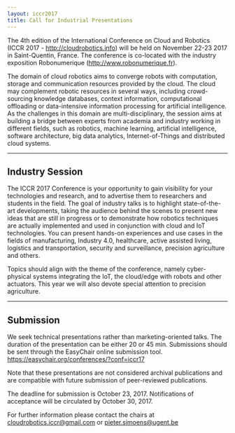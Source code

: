 ```yaml
---
layout: iccr2017
title: Call for Industrial Presentations
---
```


>

The 4th edition of the International Conference on Cloud and Robotics (ICCR 2017 - http://cloudrobotics.info) will be held on November 22-23 2017 in Saint-Quentin, France. The conference is co-located with the industry exposition Robonumerique (http://www.robonumerique.fr).

The domain of cloud robotics aims to converge robots with computation, storage and communication resources provided by the cloud. The cloud may complement robotic resources in several ways, including crowd-sourcing knowledge databases, context information, computational offloading or data-intensive information processing for artificial intelligence. As the challenges in this domain are multi-disciplinary, the session aims at building a bridge between experts from academia and industry working in different fields, such as robotics, machine learning, artificial intelligence, software architecture, big data analytics, Internet-of-Things and distributed cloud systems.

---

## Industry Session

The ICCR 2017 Conference is your opportunity to gain visibility for your technologies and research, and to advertise them to researchers and students in the field. The goal of industry talks is to highlight state-of-the-art developments, taking the audience behind the scenes to present new ideas that are still in progress or to demonstrate how robotics techniques are actually implemented and used in conjunction with cloud and IoT technologies. You can present hands-on experiences and use cases in the fields of manufacturing, Industry 4.0, healthcare, active assisted living, logistics and transportation, security and surveillance, precision agriculture and others.

Topics should align with the theme of the conference, namely cyber-physical systems integrating the IoT, the cloud/edge with robots and other actuators. This year we will also devote special attention to precision agriculture.

---
## Submission

We seek technical presentations rather than marketing-oriented talks. The duration of the presentation can be either 20 or 45 min. Submissions should be sent through the EasyChair online submission tool. https://easychair.org/conferences/?conf=iccr17

Note that these presentations are not considered archival publications and are compatible with future submission of peer-reviewed publications.

The deadline for submission is October 23, 2017.
Notifications of acceptance will be circulated by October 30, 2017.

For further information please contact the chairs at cloudrobotics.iccr@gmail.com or pieter.simoens@ugent.be
